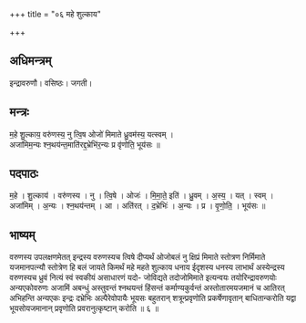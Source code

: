 +++
title = "०६ महे शुल्काय"

+++
## अधिमन्त्रम्
इन्द्रावरुणौ। वसिष्ठः। जगती।

## मन्त्रः
म॒हे शु॒ल्काय॒ वरु॑णस्य॒ नु त्वि॒ष ओजो॑ मिमाते ध्रु॒वम॑स्य॒ यत्स्वम् ।  
अजा॑मिम॒न्यः श्न॒थय॑न्त॒माति॑रद्द॒भ्रेभि॑र॒न्यः प्र वृ॑णोति॒ भूय॑सः ॥

## पदपाठः
म॒हे । शु॒ल्काय॑ । वरु॑णस्य । नु । त्वि॒षे । ओजः॑ । मि॒मा॒ते॒ इति॑ । ध्रु॒वम् । अ॒स्य॒ । यत् । स्वम् ।  
अजा॑मिम् । अ॒न्यः । श्न॒थय॑न्तम् । आ । अति॑रत् । द॒भ्रेभिः॑ । अ॒न्यः । प्र । वृ॒णो॒ति॒ । भूय॑सः ॥

## भाष्यम्
वरुणस्य उपलक्षणमेतत् इन्द्रस्य वरुणस्यच त्विषे दीप्यर्थं ओजोबलं नु क्षिप्रं मिमाते स्तोत्रण निर्मिमाते यजमानपत्न्यौ स्तोत्रेण हि बलं जायते किमर्थं महे महते शुल्काय धनाय ईदृशस्य धनस्य लाभार्थं अस्येन्द्रस्य वरुणस्यच ध्रुवं नित्यं स्वं स्वकीयं असाधारणं यदो- जोविद्यते तदोजोमिमाते इत्यन्वयः तयोरिन्द्रावरुणयोः अन्यएकोवरुणः अजामिं अबन्धुं अस्तुवन्तं श्नथयन्तं हिंसन्तं कर्माण्यकुर्वन्तं अस्तोतारमयजमानं च आतिरत् अभिहन्ति अन्यएकः इन्द्रः दभ्रेभिः अल्पैरेवोपायैः भूयसः बहुतरान् शत्रून्प्रवृणोति प्रकर्षेणावृतान् बाधितान्करोति यद्वा भूयसोयजमानान् प्रवृणोति प्रवरानुत्कृष्टान् करोति ॥ ६ ॥